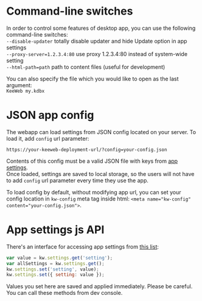 # Command-line switches

In order to control some features of desktop app, you can use the following command-line switches:  
`--disable-updater` totally disable updater and hide Update option in app settings  
`--proxy-server=1.2.3.4:80` use proxy 1.2.3.4:80 instead of system-wide setting  
`--html-path=path` path to content files (useful for development)  

You can also specify the file which you would like to open as the last argument:  
`KeeWeb my.kdbx`

# JSON app config

The webapp can load settings from JSON config located on your server. To load it, add `config` url parameter:  
```
https://your-keeweb-deployment-url/?config=your-config.json
```
Contents of this config must be a valid JSON file with keys from [app settings](https://github.com/keeweb/keeweb/blob/master/app/scripts/models/app-settings-model.js#L7).  
Once loaded, settings are saved to local storage, so the users will not have to add `config` url parameter every time they use the app.

To load config by default, without modifying app url, you can set your config location in `kw-config` meta tag inside html: `<meta name="kw-config" content="your-config.json">`.

# App settings js API

There's an interface for accessing app settings from [this list](https://github.com/keeweb/keeweb/blob/master/app/scripts/models/app-settings-model.js#L8):
```javascript
var value = kw.settings.get('setting');
var allSettings = kw.settings.get();
kw.settings.set('setting', value);
kw.settings.set({ setting: value });
```
Values you set here are saved and applied immediately. Please be careful.  
You can call these methods from dev console.
